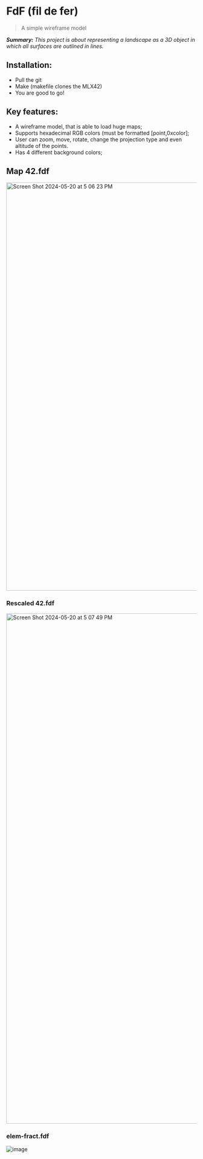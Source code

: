# FdF (fil de fer)
> A simple wireframe model

***Summary:***  *This project is about representing a landscape as a 3D object
in which all surfaces are outlined in lines.*


## Installation:
 - Pull the git
 - Make (makefile clones the MLX42)
 - You are good to go!

## Key features:
 - A wireframe model, that is able to load huge maps;
 - Supports hexadecimal RGB colors (must be formatted [point,0xcolor];
 - User can zoom, move, rotate, change the projection type and even altitude of the points.
 - Has 4 different background colors;

## Map 42.fdf
<img width="1077" alt="Screen Shot 2024-05-20 at 5 06 23 PM" src="https://github.com/oliferovych/FdF/assets/168459324/96c4c38f-d620-41d7-806a-91afd98a2c1c">

### Rescaled 42.fdf
<img width="1346" alt="Screen Shot 2024-05-20 at 5 07 49 PM" src="https://github.com/oliferovych/FdF/assets/168459324/a41495d5-2e78-44cb-9010-a63d74f2a68f">

### elem-fract.fdf
![image](https://github.com/user-attachments/assets/e7fb9efc-fadc-413b-aa4e-d6a92f86f3ea)

